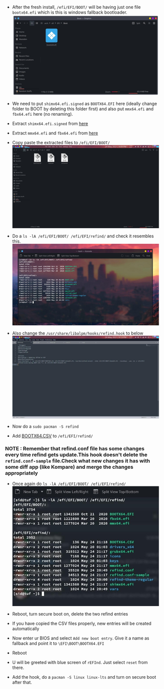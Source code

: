 * After the fresh install, `/efi/EFI/BOOT/` will be having just one file `bootx64.efi` which is this is windows fallback bootloader.
  ![](https://raw.githubusercontent.com/itzzmesid/Arch-Linux-Installation/main/images/photo_2021-10-04_16-55-56.jpg)



* We need to put `shimx64.efi.signed` as `BOOTX64.EFI` here (ideally change folder to BOOT by deleting this folder first)
  and also put `mmx64.efi` and `fbx64.efi` here (no renaming).
* Extract `shimx64.efi.signed` from [here](http://mirrors.kernel.org/ubuntu/pool/main/s/shim-signed/shim-signed_1.45+15+1552672080.a4a1fbe-0ubuntu2_amd64.deb) 
* Extract `mmx64.efi` and `fbx64.efi` from [here](http://mirrors.kernel.org/ubuntu/pool/main/s/shim/shim_15+1552672080.a4a1fbe-0ubuntu2_amd64.deb)
* Copy paste the extracted files to `/efi/EFI/BOOT/`
  ![](https://raw.githubusercontent.com/itzzmesid/Arch-Linux-Installation/main/images/photo_2021-10-04_17-06-24.jpg)
  
* Do a `ls -lA /efi/EFI/BOOT/ /efi/EFI/refind/` and check it resembles this.
    ![](https://github.com/itzzmesid/Arch-Linux-Installation/blob/main/images/photo_2021-10-04_17-09-23.jpg)
    
* Also change the `/usr/share/libalpm/hooks/refind.hook` to below
  ![](https://raw.githubusercontent.com/itzzmesid/Arch-Linux-Installation/main/images/photo_2021-10-04_17-24-40.jpg)
  
 * Now do a `sudo pacman -S refind`

* Add [BOOTX64.CSV](https://github.com/itzzmesid/Arch-Linux-Installation/blob/main/dotfiles/BOOTX64.CSV) to `/efi/EFI/refind/` 

### NOTE : Remember that refind.conf file has some changes every time refind gets update.This hook doesn't delete the `refind.conf-sample` file.Check what new changes it has with some diff app (like Kompare) and merge the changes appropriately

* Once again do `ls -lA /efi/EFI/BOOT/ /efi/EFI/refind/`
![](https://raw.githubusercontent.com/itzzmesid/Arch-Linux-Installation/main/images/photo_2021-10-04_17-33-38.jpg)

* Reboot, turn secure boot on, delete the two refind entries
* If you have copied the CSV files properly, new entries will be created automatically

* Now enter ur BIOS and select `Add new boot entry`. Give it a name as fallback and point it to `\EFI\BOOT\BOOTX64.EFI`
* Reboot
* U will be greeted with blue screen of `rEFInd`. Just select `reset` from there.

* Add the hook, do a `pacman -S linux linux-lts` and turn on secure boot after that.
